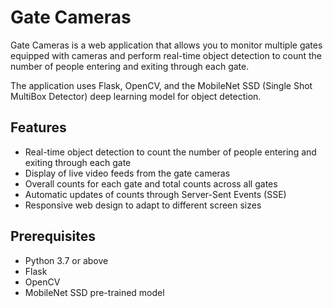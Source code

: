 # Gate Cameras

Gate Cameras is a web application that allows you to monitor multiple gates equipped with cameras and perform real-time object detection to count the number of people entering and exiting through each gate.

The application uses Flask, OpenCV, and the MobileNet SSD (Single Shot MultiBox Detector) deep learning model for object detection.

## Features

- Real-time object detection to count the number of people entering and exiting through each gate
- Display of live video feeds from the gate cameras
- Overall counts for each gate and total counts across all gates
- Automatic updates of counts through Server-Sent Events (SSE)
- Responsive web design to adapt to different screen sizes

## Prerequisites

- Python 3.7 or above
- Flask
- OpenCV
- MobileNet SSD pre-trained model
